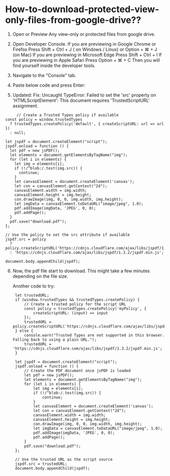 # How-to-download-protected-view-only-files-from-google-drive??

1. Open or Preview Any view-only or protected files from google drive.

2. Open Developer Console.
    If you are previewing in Google Chrome or Firefox
    Press Shift + Ctrl + J ( on Windows / Linux) or Option + ⌘  + J (on Mac)
    If you are previewing in Microsoft Edge 
    Press Shift + Ctrl + I 
    If you are previewing in Apple Safari
    Press Option + ⌘ + C
    Then you will find yourself inside the developer tools.
    
3.  Navigate to the "Console" tab.

4.  Paste below code and press Enter:
5.  Updated: Fix: Uncaught TypeError: Failed to set the 'src' property on 'HTMLScriptElement': This document requires 'TrustedScriptURL' assignment.
```
     // Create a Trusted Types policy if available
const policy = window.trustedTypes 
  ? trustedTypes.createPolicy('default', { createScriptURL: url => url })
  : null;

let jspdf = document.createElement("script");
jspdf.onload = function () {
  let pdf = new jsPDF();
  let elements = document.getElementsByTagName("img");
  for (let i in elements) {
    let img = elements[i];
    if (!/^blob:/.test(img.src)) {
      continue;
    }
    let canvasElement = document.createElement('canvas');
    let con = canvasElement.getContext("2d");
    canvasElement.width = img.width;
    canvasElement.height = img.height;
    con.drawImage(img, 0, 0, img.width, img.height);
    let imgData = canvasElement.toDataURL("image/jpeg", 1.0);
    pdf.addImage(imgData, 'JPEG', 0, 0);
    pdf.addPage();
  }
  pdf.save("download.pdf");
};

// Use the policy to set the src attribute if available
jspdf.src = policy 
  ? policy.createScriptURL('https://cdnjs.cloudflare.com/ajax/libs/jspdf/1.3.2/jspdf.min.js')
  : 'https://cdnjs.cloudflare.com/ajax/libs/jspdf/1.3.2/jspdf.min.js';

document.body.appendChild(jspdf);
```
        
6. Now, the pdf file start to download. This might take a few minutes depending on the file size.

   Another code to try:

   ```
	let trustedURL;
	if (window.trustedTypes && trustedTypes.createPolicy) {
		// Create a trusted policy for the script URL
		const policy = trustedTypes.createPolicy('myPolicy', {
	    	createScriptURL: (input) => input
		});
		trustedURL = policy.createScriptURL('https://cdnjs.cloudflare.com/ajax/libs/jspdf/1.3.2/jspdf.min.js');
	} else {
		console.warn("Trusted Types are not supported in this browser. Falling back to using a plain URL.");
		trustedURL = 'https://cdnjs.cloudflare.com/ajax/libs/jspdf/1.3.2/jspdf.min.js';
	}
	
	let jspdf = document.createElement("script");
	jspdf.onload = function () {
		// Create the PDF document once jsPDF is loaded
		let pdf = new jsPDF();
		let elements = document.getElementsByTagName("img");
		for (let i in elements) {
	    	let img = elements[i];
	    	if (!/^blob:/.test(img.src)) {
	        	continue;
	    	}
	    	let canvasElement = document.createElement('canvas');
	    	let con = canvasElement.getContext("2d");
	    	canvasElement.width = img.width;
	    	canvasElement.height = img.height;
	    	con.drawImage(img, 0, 0, img.width, img.height);
	    	let imgData = canvasElement.toDataURL("image/jpeg", 1.0);
	    	pdf.addImage(imgData, 'JPEG', 0, 0);
	    	pdf.addPage();
		}
		pdf.save("download.pdf");
	};
	
	// Use the trusted URL as the script source
	jspdf.src = trustedURL;
	document.body.appendChild(jspdf);

   ```
